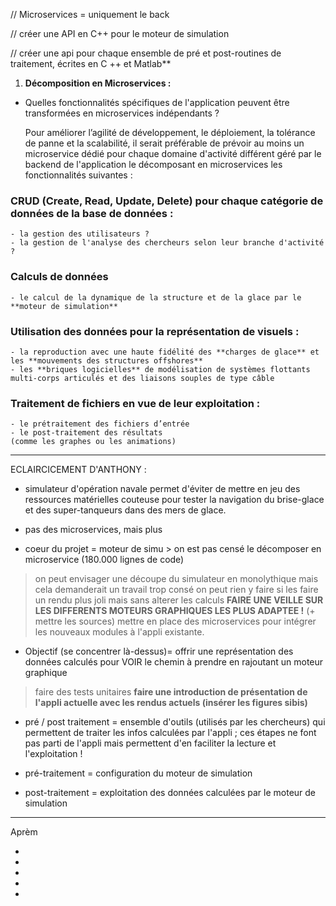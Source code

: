 // Microservices = uniquement le back


// créer une API en C++ pour le moteur de simulation

// créer une api pour chaque ensemble de pré et post-routines de traitement, écrites en C ++ et Matlab**


1. **Décomposition en Microservices :**

  - Quelles fonctionnalités spécifiques de l'application peuvent être transformées en microservices indépendants ?

    Pour améliorer l’agilité de développement, le déploiement, la tolérance de panne et la scalabilité, il serait préférable de prévoir au moins un microservice dédié pour chaque domaine d'activité différent géré par le backend de l'application le décomposant en microservices les fonctionnalités suivantes :

### CRUD (Create, Read, Update, Delete) pour chaque catégorie de données de la base de données :
    - la gestion des utilisateurs ?
    - la gestion de l'analyse des chercheurs selon leur branche d'activité ?

### Calculs de données
    - le calcul de la dynamique de la structure et de la glace par le **moteur de simulation**

### Utilisation des données pour la représentation de visuels :
    - la reproduction avec une haute fidélité des **charges de glace** et les **mouvements des structures offshores**
    - les **briques logicielles** de modélisation de systèmes flottants multi-corps articulés et des liaisons souples de type câble

### Traitement de fichiers en vue de leur exploitation :
    - le prétraitement des fichiers d’entrée
    - le post-traitement des résultats 
    (comme les graphes ou les animations) 


____
ECLAIRCICEMENT D'ANTHONY :



- simulateur d'opération navale permet d'éviter de mettre en jeu des ressources matérielles couteuse pour tester la navigation du brise-glace et des super-tanqueurs dans des mers de glace.



- pas des microservices, mais plus

- coeur du projet = moteur de simu > on est pas censé le décomposer en microservice (180.000 lignes de code)
> on peut envisager une découpe du simulateur en monolythique mais cela demanderait un travail trop consé on peut rien y faire si les 
> faire un rendu plus joli mais sans alterer les calculs
> **FAIRE UNE VEILLE SUR LES DIFFERENTS MOTEURS GRAPHIQUES LES PLUS ADAPTEE !** (+ mettre les sources)
> mettre en place des microservices pour intégrer les nouveaux modules à l'appli existante. 


- Objectif (se concentrer là-dessus)= offrir une représentation des données calculés pour VOIR le chemin à prendre en rajoutant un moteur graphique
> faire des tests unitaires
> **faire une introduction de présentation de l'appli actuelle avec les rendus actuels (insérer les figures sibis)**


- pré / post traitement =  ensemble d'outils (utilisés par les chercheurs) qui permettent de traiter les infos calculées par l'appli ; ces étapes ne font pas parti de l'appli mais permettent d'en faciliter la lecture et l'exploitation !

- pré-traitement = configuration du moteur de simulation
- post-traitement = exploitation des données calculées par le moteur de simulation

_____
Aprèm

-
-
-
-
-


